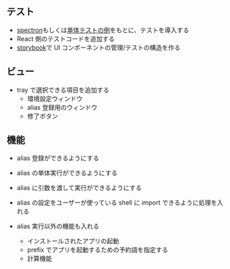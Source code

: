 ## テスト

- [spectron](https://www.electronjs.org/spectron)もしくは[単体テストの例](https://www.electronjs.org/docs/development/testing)をもとに、テストを導入する
- React 側のテストコードを追加する
- [storybook](https://storybook.js.org/)で UI コンポーネントの管理/テストの構造を作る

## ビュー
- tray で選択できる項目を追加する
  - 環境設定ウィンドウ
  - alias 登録用のウィンドウ
  - 修了ボタン

## 機能
- alias 登録ができるようにする

- alias の単体実行ができるようにする

- alias に引数を渡して実行ができるようにする

- alias の設定をユーザーが使っている shell に import できるように処理を入れる

- alias 実行以外の機能も入れる
  - インストールされたアプリの起動
  - prefix でアプリを起動するための予約語を指定する
  - 計算機能
